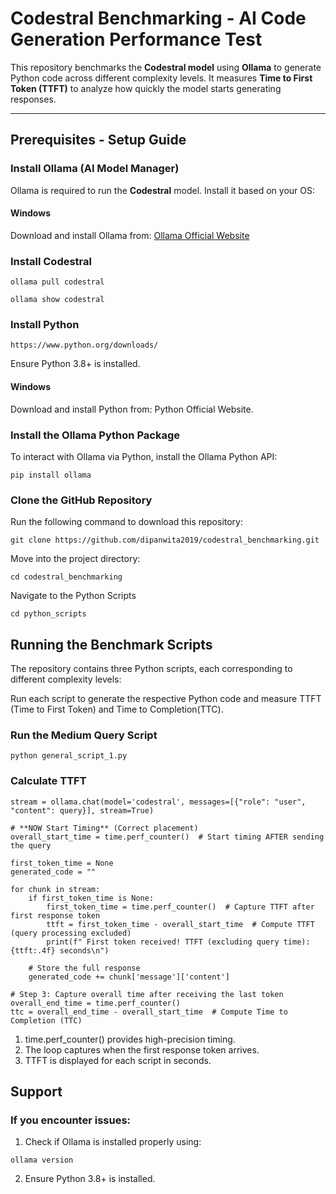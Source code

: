 # Codestral Benchmarking - AI Code Generation Performance Test

This repository benchmarks the **Codestral model** using **Ollama** to generate Python code across different complexity levels. It measures **Time to First Token (TTFT)** to analyze how quickly the model starts generating responses.

---

## Prerequisites - Setup Guide

###  Install Ollama (AI Model Manager)
Ollama is required to run the **Codestral** model. Install it based on your OS:

#### Windows
Download and install Ollama from:
[Ollama Official Website](https://ollama.com/download)

### Install Codestral ###
```
ollama pull codestral
```

```
ollama show codestral
```

###  Install Python

```
https://www.python.org/downloads/
```
Ensure Python 3.8+ is installed.

#### Windows
Download and install Python from:  Python Official Website.

### Install the Ollama Python Package
To interact with Ollama via Python, install the Ollama Python API:

```
pip install ollama
```

###  Clone the GitHub Repository 
Run the following command to download this repository:

```
git clone https://github.com/dipanwita2019/codestral_benchmarking.git

```
Move into the project directory:

```
cd codestral_benchmarking
```

Navigate to the Python Scripts
```
cd python_scripts
```
##  Running the Benchmark Scripts 
The repository contains three Python scripts, each corresponding to different complexity levels:

Run each script to generate the respective Python code and measure TTFT (Time to First Token) and Time to Completion(TTC).

### Run the Medium Query Script

```
python general_script_1.py

```

### Calculate TTFT

```
stream = ollama.chat(model='codestral', messages=[{"role": "user", "content": query}], stream=True)

# **NOW Start Timing** (Correct placement)
overall_start_time = time.perf_counter()  # Start timing AFTER sending the query

first_token_time = None
generated_code = ""

for chunk in stream:
    if first_token_time is None:
        first_token_time = time.perf_counter()  # Capture TTFT after first response token
        ttft = first_token_time - overall_start_time  # Compute TTFT (query processing excluded)
        print(f" First token received! TTFT (excluding query time): {ttft:.4f} seconds\n")
    
    # Store the full response
    generated_code += chunk['message']['content']

# Step 3: Capture overall time after receiving the last token
overall_end_time = time.perf_counter()
ttc = overall_end_time - overall_start_time  # Compute Time to Completion (TTC)

```
1. time.perf_counter() provides high-precision timing.
2. The loop captures when the first response token arrives.
3. TTFT is displayed for each script in seconds.

## Support
### If you encounter issues:

1. Check if Ollama is installed properly using:
```
ollama version

```
2. Ensure Python 3.8+ is installed.















